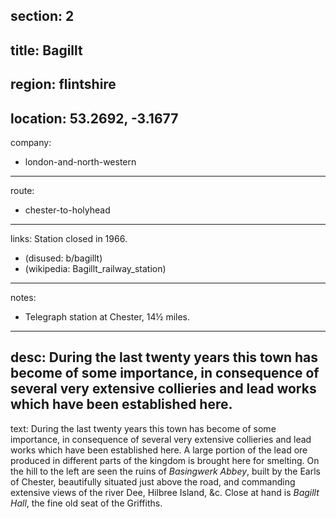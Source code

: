 section: 2
----
title: Bagillt
----
region: flintshire
----
location: 53.2692, -3.1677
----
company:
- london-and-north-western
----
route:
- chester-to-holyhead
----
links:
Station closed in 1966.
- (disused: b/bagillt)
- (wikipedia: Bagillt_railway_station)
----
notes:
- Telegraph station at Chester, 14½ miles.
----
desc: During the last twenty years this town has become of some importance, in consequence of several very extensive collieries and lead works which have been established here.
----
text: During the last twenty years this town has become of some importance, in consequence of several very extensive collieries and lead works which have been established here. A large portion of the lead ore produced in different parts of the kingdom is brought here for smelting. On the hill to the left are seen the ruins of *Basingwerk Abbey*, built by the Earls of Chester, beautifully situated just above the road, and commanding extensive views of the river Dee, Hilbree Island, &c. Close at hand is *Bagillt Hall*, the fine old seat of the Griffiths.
